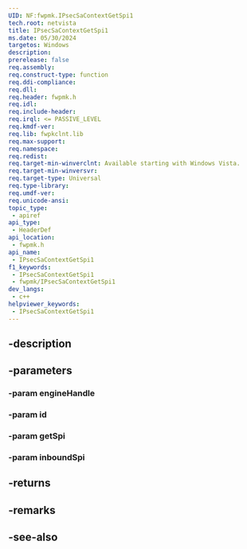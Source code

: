 ```yaml
---
UID: NF:fwpmk.IPsecSaContextGetSpi1
tech.root: netvista
title: IPsecSaContextGetSpi1
ms.date: 05/30/2024
targetos: Windows
description: 
prerelease: false
req.assembly: 
req.construct-type: function
req.ddi-compliance: 
req.dll: 
req.header: fwpmk.h
req.idl: 
req.include-header: 
req.irql: <= PASSIVE_LEVEL
req.kmdf-ver: 
req.lib: fwpkclnt.lib
req.max-support: 
req.namespace: 
req.redist: 
req.target-min-winverclnt: Available starting with Windows Vista.
req.target-min-winversvr: 
req.target-type: Universal
req.type-library: 
req.umdf-ver: 
req.unicode-ansi: 
topic_type:
 - apiref
api_type:
 - HeaderDef
api_location:
 - fwpmk.h
api_name:
 - IPsecSaContextGetSpi1
f1_keywords:
 - IPsecSaContextGetSpi1
 - fwpmk/IPsecSaContextGetSpi1
dev_langs:
 - c++
helpviewer_keywords:
 - IPsecSaContextGetSpi1
---
```


## -description

## -parameters

### -param engineHandle

### -param id

### -param getSpi

### -param inboundSpi

## -returns

## -remarks

## -see-also

